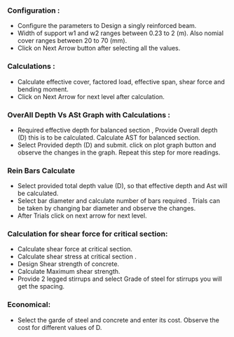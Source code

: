 

### Configuration :
- Configure the parameters to Design a singly reinforced beam. 
- Width of support w1 and w2 ranges between 0.23 to 2 (m). Also nomial cover ranges between 20 to 70 (mm). 
-  Click on Next Arrow button after selecting all the values. 

### Calculations : 
- Calculate effective cover, factored load, effective span, shear force and bending moment.
-  Click on Next Arrow for next level after calculation.

### OverAll Depth Vs ASt Graph with Calculations :
- Required effective depth for balanced section , Provide Overall depth (D) this is to be calculated. Calculate AST for balanced section. 
- Select Provided depth (D) and submit. click on plot graph button and observe the changes in the graph. Repeat this step for more readings.

### Rein Bars Calculate
- Select provided total depth value (D), so that effective depth and Ast will be calculated. 
- Select bar diameter and calculate number of bars required . Trials can be taken by changing bar diameter and observe the changes.
- After Trials click on next arrow for next level.


### Calculation for shear force for critical section: 
- Calculate shear force at critical section.
- Calculate shear stress at critical section .
- Design Shear strength of concrete.
- Calculate Maximum shear strength.
- Provide 2 legged stirrups and select Grade of steel for stirrups you will get the spacing.


### Economical:
- Select the garde of steel and concrete and enter its cost. Observe the cost for different values of D.